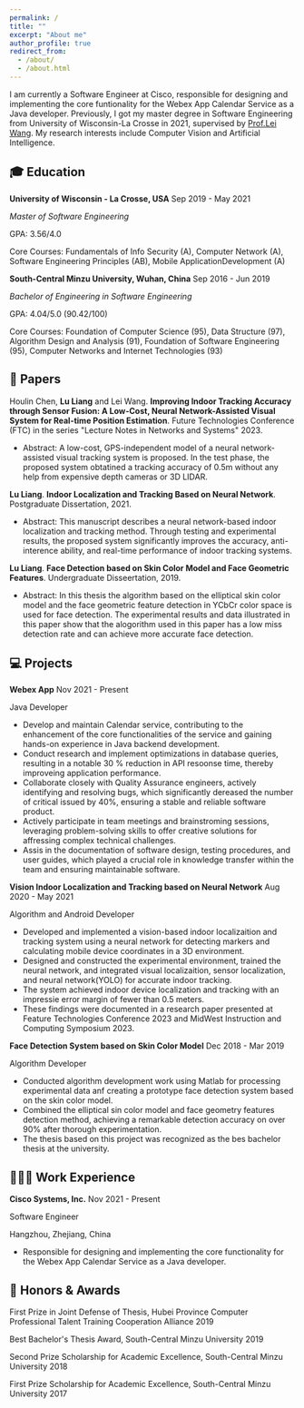 ```yaml
---
permalink: /
title: ""
excerpt: "About me"
author_profile: true
redirect_from: 
  - /about/
  - /about.html
---
```


I am currently a Software Engineer at Cisco, responsible for designing and implementing the core funtionality for the Webex App Calendar Service as a Java developer. Previously, I got my master degree in Software Engineering from University of Wisconsin-La Crosse in 2021, supervised by [Prof.Lei Wang](https://cs.uwlax.edu/~lwang/). My research interests include Computer Vision and Artificial Intelligence.

## 🎓 Education

**University of Wisconsin - La Crosse, USA** Sep 2019 - May 2021

*Master of Software Engineering*

GPA: 3.56/4.0

Core Courses: Fundamentals of Info Security (A), Computer Network (A), Software Engineering Principles (AB), Mobile ApplicationDevelopment (A)

**South-Central Minzu University, Wuhan, China** Sep 2016 - Jun 2019

*Bachelor of Engineering in Software Engineering*

GPA: 4.04/5.0 (90.42/100)

Core Courses: Foundation of Computer Science (95), Data Structure (97), Algorithm Design and Analysis (91), Foundation of Software Engineering (95), Computer Networks and Internet Technologies (93)

## 📑 Papers

Houlin Chen, **Lu Liang** and Lei Wang. **Improving Indoor Tracking Accuracy through Sensor Fusion: A Low-Cost, Neural Network-Assisted Visual System for Real-time Position Estimation**. Future Technologies Conference (FTC) in the series "Lecture Notes in Networks and Systems" 2023.

- Abstract: A low-cost, GPS-independent model of a neural network-assisted visual tracking system is proposed. In the test phase, the proposed system obtatined a tracking accuracy of 0.5m without any help from expensive depth cameras or 3D LIDAR.

**Lu Liang**. **Indoor Localization and Tracking Based on Neural Network**. Postgraduate Dissertation, 2021.

- Abstract: This manuscript describes a neural network-based indoor localization and tracking method. Through testing and experimental results, the proposed system significantly improves the accuracy, anti-interence ability, and real-time performance of indoor tracking systems.

**Lu Liang**. **Face Detection based on Skin Color Model and Face Geometric Features**. Undergraduate Disseertation, 2019.

- Abstract: In this thesis the algorithm based on the elliptical skin color model and the face geometric feature detection in YCbCr color space is used for face detection. The experimental results and data illustrated in this paper show that the alogorithm used in this paper has a low miss detection rate and can achieve more accurate face detection.

## 💻 Projects

**Webex App** Nov 2021 - Present

Java Developer

- Develop and maintain Calendar service, contributing to the enhancement of the core functionalities of the service and gaining hands-on experience in Java backend development.
- Conduct research and implement optimizations in database queries, resulting in a notable 30 % reduction in API resoonse time, thereby improveing application performance.
- Collaborate closely with Quality Assurance engineers, actively identifying and resolving bugs, which significantly dereased the number of critical issued by 40%, ensuring a stable and reliable software product.
- Actively participate in team meetings and brainstroming sessions, leveraging problem-solving skills to offer creative solutions for affressing complex technical challenges.
- Assis in the documentation of software design, testing procedures, and user guides, which played a crucial role in knowledge transfer within the team and ensuring maintainable software.

**Vision Indoor Localization and Tracking based on Neural Network** Aug 2020 - May 2021

Algorithm and Android Developer

- Developed and implemented a vision-based indoor localizaition and tracking system using a neural network for detecting markers and calculating mobile device coordinates in a 3D environment.
- Designed and constructed the experimental environment, trained the neural network, and integrated visual localizaition, sensor localization, and neural network(YOLO) for accurate indoor tracking.
- The system achieved indoor device localization and tracking with an impressie error margin of fewer than 0.5 meters.
- These findings were documented in a research paper presented at Feature Technologies Conference 2023 and MidWest Instruction and Computing Symposium 2023.

**Face Detection System based on Skin Color Model** Dec 2018 - Mar 2019

Algorithm Developer

- Conducted algorithm development work using Matlab for processing experimental data anf creating a prototype face detection system based on the skin color model.
- Combined the elliptical sin color model and face geometry features detection method, achieving a remarkable detection accuracy on over 90% after thorough experimentation.
- The thesis based on this project was recognized as the bes bachelor thesis at the university.

## 👩🏻‍💻 Work Experience

**Cisco Systems, Inc.** Nov 2021 - Present

Software Engineer 

Hangzhou, Zhejiang, China

- Responsible for designing and implementing the core functionality for the Webex App Calendar Service as a Java developer.

## 🥇 Honors & Awards

First Prize in Joint Defense of Thesis, Hubei Province Computer Professional Talent Training Cooperation Alliance 2019

Best Bachelor's Thesis Award, South-Central Minzu University 2019

Second Prize Scholarship for Academic Excellence, South-Central Minzu University 2018

First Prize Scholarship for Academic Excellence, South-Central Minzu University 2017

